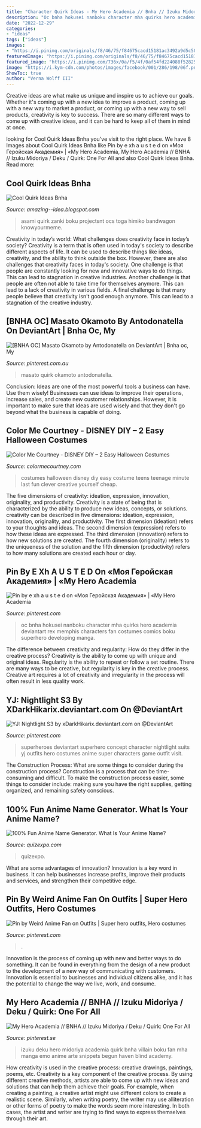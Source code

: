 ```yaml
---
title: "Character Quirk Ideas - My Hero Academia // Bnha // Izuku Midoriya / Deku / Quirk: One For All"
description: "Oc bnha hokusei nanboku character mha quirks hero academia deviantart rex memphis characters fan costumes comics boku superhero developing manga"
date: "2022-12-29"
categories:
- "ideas"
tags: ["ideas"]
images:
- "https://i.pinimg.com/originals/f8/46/75/f84675cacd15181ac3492a9d5c58ec58.png"
featuredImage: "https://i.pinimg.com/originals/f8/46/75/f84675cacd15181ac3492a9d5c58ec58.png"
featured_image: "https://i.pinimg.com/736x/0a/f5/4f/0af54fd224088f5282504b13503cc07e.jpg"
image: "https://i.kym-cdn.com/photos/images/facebook/001/286/198/06f.png"
ShowToc: true
author: "Verna Wolff III"
---
```



Creative ideas are what make us unique and inspire us to achieve our goals. Whether it's coming up with a new idea to improve a product, coming up with a new way to market a product, or coming up with a new way to sell products, creativity is key to success. There are so many different ways to come up with creative ideas, and it can be hard to keep all of them in mind at once.

	

		
looking for Cool Quirk Ideas Bnha you've visit to the right place. We have 8 Images about Cool Quirk Ideas Bnha like Pin by e xh a u s t e d on «Моя Геройская Академия» | «My Hero Academia, My Hero Academia // BNHA // Izuku Midoriya / Deku / Quirk: One For All and also Cool Quirk Ideas Bnha. Read more:
		
    
## Cool Quirk Ideas Bnha

<img loading=lazy src="https://i.kym-cdn.com/photos/images/facebook/001/286/198/06f.png" onerror="this.onerror=null;this.src='https://tse4.mm.bing.net/th?id=OIP.MiuMlEyTRmK_YbB7ctYvvQHaNN&amp;pid=15.1';" alt="Cool Quirk Ideas Bnha">

_Source: amazing--idea.blogspot.com_

>asami quirk zanki boku projectsnt ocs toga himiko bandwagon knowyourmeme. 

	

Creativity in today’s world: What challenges does creativity face in today’s society?
Creativity is a term that is often used in today's society to describe different aspects of life. It can be used to describe things like ideas, creativity, and the ability to think outside the box. However, there are also challenges that creativity faces in today's society. One challenge is that people are constantly looking for new and innovative ways to do things. This can lead to stagnation in creative industries. Another challenge is that people are often not able to take time for themselves anymore. This can lead to a lack of creativity in various fields. A final challenge is that many people believe that creativity isn't good enough anymore. This can lead to a stagnation of the creative industry.

    
## [BNHA OC] Masato Okamoto By Antodonatella On DeviantArt | Bnha Oc, My

<img loading=lazy src="https://i.pinimg.com/736x/0a/f5/4f/0af54fd224088f5282504b13503cc07e.jpg" onerror="this.onerror=null;this.src='https://tse2.mm.bing.net/th?id=OIP.qNoS-0tp52ORX1mCglsf6gHaDs&amp;pid=15.1';" alt="[BNHA OC] Masato Okamoto by Antodonatella on DeviantArt | Bnha oc, My">

_Source: pinterest.com.au_

>masato quirk okamoto antodonatella. 

	

Conclusion: Ideas are one of the most powerful tools a business can have. Use them wisely!
Businesses can use ideas to improve their operations, increase sales, and create new customer relationships. However, it is important to make sure that ideas are used wisely and that they don't go beyond what the business is capable of doing.

    
## Color Me Courtney - DISNEY DIY – 2 Easy Halloween Costumes

<img loading=lazy src="http://www.colormecourtney.com/wp-content/uploads/2015/10/IMG_5336.jpg" onerror="this.onerror=null;this.src='https://tse3.mm.bing.net/th?id=OIP.aqpdAk_XLCeOuaSpcXb0WwHaLH&amp;pid=15.1';" alt="Color Me Courtney - DISNEY DIY – 2 Easy Halloween Costumes">

_Source: colormecourtney.com_

>costumes halloween disney diy easy costume teens teenage minute last fun clever creative yourself cheap. 

	

The five dimensions of creativity: ideation, expression, innovation, originality, and productivity.
Creativity is a state of being that is characterized by the ability to produce new ideas, concepts, or solutions. creativity can be described in five dimensions: ideation, expression, innovation, originality, and productivity. The first dimension (ideation) refers to your thoughts and ideas. The second dimension (expression) refers to how these ideas are expressed. The third dimension (innovation) refers to how new solutions are created. The fourth dimension (originality) refers to the uniqueness of the solution and the fifth dimension (productivity) refers to how many solutions are created each hour or day.

    
## Pin By E Xh A U S T E D On «Моя Геройская Академия» | «My Hero Academia

<img loading=lazy src="https://i.pinimg.com/736x/58/b2/f3/58b2f3314586742f7f2dd412d5c381d4.jpg" onerror="this.onerror=null;this.src='https://tse3.mm.bing.net/th?id=OIP.O3KV21rJq-A0m5QK3C9VKAHaJ7&amp;pid=15.1';" alt="Pin by e xh a u s t e d on «Моя Геройская Академия» | «My Hero Academia">

_Source: pinterest.com_

>oc bnha hokusei nanboku character mha quirks hero academia deviantart rex memphis characters fan costumes comics boku superhero developing manga. 

	

The difference between creativity and regularity: How do they differ in the creative process?
Creativity is the ability to come up with unique and original ideas. Regularity is the ability to repeat or follow a set routine. There are many ways to be creative, but regularity is key in the creative process. Creative art requires a lot of creativity and irregularity in the process will often result in less quality work.

    
## YJ: Nightlight S3 By XDarkHikarix.deviantart.com On @DeviantArt

<img loading=lazy src="https://i.pinimg.com/originals/f8/46/75/f84675cacd15181ac3492a9d5c58ec58.png" onerror="this.onerror=null;this.src='https://tse4.mm.bing.net/th?id=OIP.wpIiJS5WaiECXxEIbYjx8AHaPi&amp;pid=15.1';" alt="YJ: Nightlight S3 by xDarkHikarix.deviantart.com on @DeviantArt">

_Source: pinterest.com_

>superheroes deviantart superhero concept character nightlight suits yj outfits hero costumes anime super characters game outfit visit. 

	

The Construction Process: What are some things to consider during the construction process?
Construction is a process that can be time-consuming and difficult. To make the construction process easier, some things to consider include: making sure you have the right supplies, getting organized, and remaining safety conscious.

    
## 100% Fun Anime Name Generator. What Is Your Anime Name?

<img loading=lazy src="https://www.quizexpo.com/wp-content/uploads/2021/07/cover-12.jpg" onerror="this.onerror=null;this.src='https://tse3.mm.bing.net/th?id=OIP.xul_P0tdjZTR0FcldfEpUgHaER&amp;pid=15.1';" alt="100% Fun Anime Name Generator. What Is Your Anime Name?">

_Source: quizexpo.com_

>quizexpo. 

	

What are some advantages of innovation?
Innovation is a key word in business. It can help businesses increase profits, improve their products and services, and strengthen their competitive edge.

    
## Pin By Weird Anime Fan On Outfits | Super Hero Outfits, Hero Costumes

<img loading=lazy src="https://i.pinimg.com/736x/64/de/bb/64debb906151016a805508dffd119c85.jpg" onerror="this.onerror=null;this.src='https://tse2.mm.bing.net/th?id=OIP.OPuSDK_c9NLzzgVpcIFTFgHaKu&amp;pid=15.1';" alt="Pin by Weird Anime Fan on Outfits | Super hero outfits, Hero costumes">

_Source: pinterest.com_

>. 

	

Innovation is the process of coming up with new and better ways to do something. It can be found in everything from the design of a new product to the development of a new way of communicating with customers. Innovation is essential to businesses and individual citizens alike, and it has the potential to change the way we live, work, and consume.

    
## My Hero Academia // BNHA // Izuku Midoriya / Deku / Quirk: One For All

<img loading=lazy src="https://i.pinimg.com/736x/49/a9/fe/49a9fe07bc2b4da8af6680933ad18944.jpg" onerror="this.onerror=null;this.src='https://tse2.mm.bing.net/th?id=OIP.UKNZOK4emQZ6agBaJhJfjgHaGD&amp;pid=15.1';" alt="My Hero Academia // BNHA // Izuku Midoriya / Deku / Quirk: One For All">

_Source: pinterest.se_

>izuku deku hero midoriya academia quirk bnha villain boku fan mha manga emo anime arte snippets begun haven blind academy. 

	

How creativity is used in the creative process: creative drawings, paintings, poems, etc.
Creativity is a key component of the creative process. By using different creative methods, artists are able to come up with new ideas and solutions that can help them achieve their goals. For example, when creating a painting, a creative artist might use different colors to create a realistic scene. Similarly, when writing poetry, the writer may use alliteration or other forms of poetry to make the words seem more interesting. In both cases, the artist and writer are trying to find ways to express themselves through their art.

